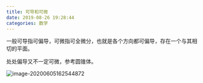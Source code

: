 ```yaml
---
title: 可导和可微
date: 2019-08-26 19:28:44 
categories: 数学
---
```


一般可导指可偏导，可微指可全微分，也就是各个方向都可偏导，存在一个与其相切的平面。

处处偏导又不一定可微，参考圆锥体。

![image-20200605162544872](http://levy-hexo.oss-cn-hangzhou.aliyuncs.com/images/2023-09-14-130338.jpg)
